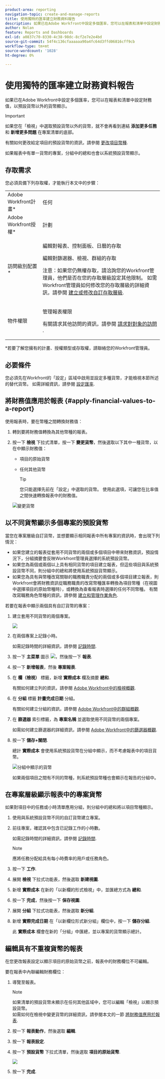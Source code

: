 ```yaml
---
product-area: reporting
navigation-topic: create-and-manage-reports
title: 使用獨特的匯率建立財務資料報告
description: 如果已在Adobe Workfront中設定多個匯率，您可以在報表和清單中設定財務值，以預設貨幣以外的貨幣顯示。
author: Nolan
feature: Reports and Dashboards
exl-id: a0837c70-8330-4c38-98dc-8cf2e7e2e4bd
source-git-commit: 54f4c136cfaaaaaa90a4fc64d3ffd06816cff9cb
workflow-type: tm+mt
source-wordcount: '1028'
ht-degree: 0%

---
```


# 使用獨特的匯率建立財務資料報告

如果已在Adobe Workfront中設定多個匯率，您可以在報表和清單中設定財務值，以預設貨幣以外的貨幣顯示。

>[!IMPORTANT]
>
>如果您在「檢視」中選取預設貨幣以外的貨幣，就不會再看到連結 **添加更多任務** 和 **新增更多問題** 在專案清單的底部。

有關如何更改給定項目的預設貨幣的資訊，請參閱 [更改項目幣種](../../../manage-work/projects/project-finances/change-project-currency.md).

如果報表中有單一貨幣的專案，分組中的總和也會以系統預設貨幣顯示。

## 存取需求

您必須具備下列存取權，才能執行本文中的步驟：

<table style="table-layout:auto"> 
 <col> 
 <col> 
 <tbody> 
  <tr> 
   <td role="rowheader">Adobe Workfront計畫*</td> 
   <td> <p>任何</p> </td> 
  </tr> 
  <tr> 
   <td role="rowheader">Adobe Workfront授權*</td> 
   <td> <p>計劃 </p> </td> 
  </tr> 
  <tr> 
   <td role="rowheader">訪問級別配置*</td> 
   <td> <p>編輯對報表、控制面板、日曆的存取</p> <p>編輯對篩選器、檢視、群組的存取</p> <p>注意：如果您仍無權存取，請洽詢您的Workfront管理員，他們是否在您的存取層級設定其他限制。 如需Workfront管理員如何修改您的存取層級的詳細資訊，請參閱 <a href="../../../administration-and-setup/add-users/configure-and-grant-access/create-modify-access-levels.md" class="MCXref xref">建立或修改自訂存取層級</a>.</p> </td> 
  </tr> 
  <tr> 
   <td role="rowheader">物件權限</td> 
   <td> <p>管理報表權限</p> <p>有關請求其他訪問的資訊，請參閱 <a href="../../../workfront-basics/grant-and-request-access-to-objects/request-access.md" class="MCXref xref">請求對對象的訪問 </a>.</p> </td> 
  </tr> 
 </tbody> 
</table>

&#42;若要了解您擁有的計畫、授權類型或存取權，請聯絡您的Workfront管理員。

## 必要條件

您必須先在Workfront的「設定」區域中啟用並設定多種貨幣，才能檢視本節所述的替代貨幣。 如需詳細資訊，請參閱 [設定匯率](../../../administration-and-setup/manage-workfront/exchange-rates/set-up-exchange-rates.md).

## 將財務值應用於報表 {#apply-financial-values-to-a-report}

使用報表時，要在幣種之間轉換財務值：

1. 轉到要將財務值轉換為其他幣種的報表。
1. 按一下 **檢視** 下拉式清單，按一下 **變更貨幣**，然後選取以下其中一種貨幣，以在中顯示財務值：

   * 項目的原始貨幣
   * 任何其他貨幣

      >[!TIP]
      >
      >您只能選擇先前在「設定」中選取的貨幣。
   使用此選項，可讓您在比率值之間快速轉換報表中的財務值。

   ![變更貨幣](assets/qs-change-currency-2022-350x257.png)

   <!--
   <p data-mc-conditions="QuicksilverOrClassic.Quicksilver,QuicksilverOrClassic.Draft mode">(NOTE: drafted this tip because I think this is confusing; this is in the step above.)</p>
   -->

   <!--
   <note type="tip">
   You can also select the Change Currency option to convert financial values in other lists.
   <br>
   <img src="assets/nwe-change-currency-new-lists-350x219.png" style="width: 350;height: 219;" data-mc-conditions="QuicksilverOrClassic.Quicksilver">
   <br>
   <br>
   </note>
   -->

## 以不同貨幣顯示多個專案的預設貨幣

當您在專案層級自訂貨幣，並想要顯示相同報表中所有專案的資訊時，會出現下列情況：

* 如果您建立的報表從套用不同貨幣的兩個或多個項目中帶來財務資訊，預設情況下，分組摘要會反映Workfront管理員選擇的系統預設貨幣。
* 如果您為兩個或兩個以上具有相同貨幣的項目建立報表，但這些項目與系統預設貨幣不同，則分組中的總和將使用系統預設貨幣顯示。
* 如果您為具有與幣種改寫關聯的職務職責分配的兩個或多個項目建立報表，則Workfront會將財務資訊從職務職責的改寫幣種匯率轉換為項目幣種（在視圖中選擇項目的原始幣種時），或轉換為查看報表時選擇的任何不同幣種。 有關改寫職務角色幣種的資訊，請參閱 [建立和管理作業角色](../../../administration-and-setup/set-up-workfront/organizational-setup/create-manage-job-roles.md).

若要在報表中顯示兩個具有自訂貨幣的專案：

1. 建立套用不同貨幣的兩個專案。

   ![](assets/qs-currency-350x217.png)

1. 在兩個專案上記錄小時。

   如需記錄時間的詳細資訊，請參閱 [記錄時間](../../../timesheets/create-and-manage-timesheets/log-time.md).

1. 按一下 **主菜單** 圖示 ![](assets/main-menu-icon.png)，然後按一下 **報表**.
1. 按一下 **新增報表**，然後 **專案報表**.
1. 在 **欄（檢視）** 標籤，新增 **實際成本** 欄及摘要 **總和**.

   有關如何建立列的資訊，請參閱 [Adobe Workfront中的檢視概觀](../../../reports-and-dashboards/reports/reporting-elements/views-overview.md).

1. 在 **分組** 標籤 **計畫完成日期** 分組。

   有關如何建立分組的資訊，請參閱 [Adobe Workfront中的群組概觀](../../../reports-and-dashboards/reports/reporting-elements/groupings-overview.md).

1. 在 **篩選器** 索引標籤，為 **專案名稱** 並選取使用不同貨幣的兩個專案。

   如需如何建立篩選器的詳細資訊，請參閱 [Adobe Workfront中的篩選器概觀](../../../reports-and-dashboards/reports/reporting-elements/filters-overview.md).

1. 按一下 **儲存+關閉**.

   總計 **實際成本** 會使用系統預設貨幣在分組中顯示，而不考慮報表中的項目貨幣。

   ![分組中顯示的貨幣](assets/qs-currency-displayed-in-groupings-2022-350x292.png)

   如果兩個項目之間有不同的幣種，則系統預設幣種也會顯示在報告的分組中。

## 在專案層級顯示報表中的專案貨幣

如果對項目中的任務或小時清單應用分組，則分組中的總和將以項目幣種顯示。

1. 使用與系統預設貨幣不同的自訂貨幣建立專案。
1. 前往專案，確認其中包含已記錄工作的小時數。

   如需記錄時間的詳細資訊，請參閱 [記錄時間](../../../timesheets/create-and-manage-timesheets/log-time.md).

   >[!NOTE]
   >
   >應將任務分配給具有每小時費率的用戶或任務角色。

1. 按一下 **工作**.
1. 展開 **檢視** 下拉式功能表，然後選取 **新建視圖**.
1. 新增 **實際成本** 在新的「以新欄的形式檢視」中，並匯總方式為 **總和**.
1. 按一下 **完成**，然後按一下 **保存視圖**.
1. 展開 **分組** 下拉式功能表，然後選取 **新分組**.
1. 新增 **實際完成日期** 在「以新欄位形式新分組」欄位中，按一下 **儲存分組**.

   此 **實際成本** 欄會在新的「分組」中匯總，並以專案的貨幣顯示總計。

## 編輯具有不重複貨幣的報表

在您更改報表設定以顯示項目的原始貨幣之前，報表中的財務欄位不可編輯。

要在報表中內聯編輯財務欄位：

1. 導覽至報表。

   >[!NOTE]
   >
   >如果清單的預設貨幣未顯示在任何其他區域中，您可以編輯「檢視」以顯示預設貨幣。\
   >如需如何在檢視中變更貨幣的詳細資訊，請參閱本文的一節 [將財務值應用於報表](#apply-financial-values-to-a-report).

1. 按一下 **報表動作**，然後選取 **編輯**.
1. 按一下 **報表設定**.
1. 按一下 **預設貨幣** 下拉式清單，然後選取 **項目的原始貨幣**.

   ![](assets/qs-report-settings-default-currency-350x370.png)

1. 按一下 **完成**.
